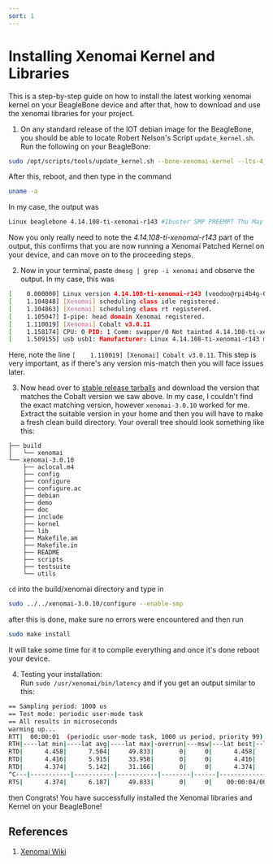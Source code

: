 ```yaml
---
sort: 1
---
```


# Installing Xenomai Kernel and Libraries

This is a step-by-step guide on how to install the latest working xenomai kernel on your BeagleBone device and after that, how to download and use the xenomai libraries for your project. 

1. On any standard release of the IOT debian image for the BeagleBone, you should be able to locate Robert Nelson's Script `update_kernel.sh`. Run the following on your BeagleBone:
```sh
sudo /opt/scripts/tools/update_kernel.sh --bone-xenomai-kernel --lts-4_14
```
After this, reboot, and then type in the command 
```sh
uname -a
```
In my case, the output was
```sh
Linux beaglebone 4.14.108-ti-xenomai-r143 #1buster SMP PREEMPT Thu May 27 21:23:48 UTC 2021 armv7l GNU/Linux
```
Now you only really need to note the _4.14.108-ti-xenomai-r143_ part of the output, this confirms that you are now running a Xenomai Patched Kernel on your device, and can move on to the proceeding steps. 

2. Now in your terminal, paste ```dmesg | grep -i xenomai``` and observe the output. In my case, this was
```sh
[    0.000000] Linux version 4.14.108-ti-xenomai-r143 (voodoo@rpi4b4g-02) (gcc version 8.3.0 (Debian 8.3.0-6)) #1buster SMP PREEMPT Thu May 27 21:23:48 UTC 2021
[    1.104848] [Xenomai] scheduling class idle registered.
[    1.104863] [Xenomai] scheduling class rt registered.
[    1.105047] I-pipe: head domain Xenomai registered.
[    1.110019] [Xenomai] Cobalt v3.0.11
[    1.158174] CPU: 0 PID: 1 Comm: swapper/0 Not tainted 4.14.108-ti-xenomai-r143 #1buster
[    1.509155] usb usb1: Manufacturer: Linux 4.14.108-ti-xenomai-r143 musb-hcd
```
Here, note the line `[    1.110019] [Xenomai] Cobalt v3.0.11`. This step is very important, as if there's any version mis-match then you will face issues later.

3. Now head over to [stable release tarballs](https://xenomai.org/downloads/xenomai/stable/) and download the version that matches the Cobalt version we saw above. In my case, I couldn't find the exact matching version, however `xenomai-3.0.10` worked for me.
Extract the suitable version in your home and then you will have to make a fresh clean build directory. Your overall tree should look something like this: 
```
├── build
│   └── xenomai
└── xenomai-3.0.10
    ├── aclocal.m4
    ├── config
    ├── configure
    ├── configure.ac
    ├── debian
    ├── demo
    ├── doc
    ├── include
    ├── kernel
    ├── lib
    ├── Makefile.am
    ├── Makefile.in
    ├── README
    ├── scripts
    ├── testsuite
    └── utils
```
`cd` into the build/xenomai directory and type in 
```sh
sudo ../../xenomai-3.0.10/configure --enable-smp
```
after this is done, make sure no errors were encountered and then run 
```sh
sudo make install
```
It will take some time for it to compile everything and once it's done reboot your device. 

4. Testing your installation: <br>
Run `sudo /usr/xenomai/bin/latency` and if you get an output similar to this:
```sh
== Sampling period: 1000 us
== Test mode: periodic user-mode task
== All results in microseconds
warming up...
RTT|  00:00:01  (periodic user-mode task, 1000 us period, priority 99)
RTH|----lat min|----lat avg|----lat max|-overrun|---msw|---lat best|--lat worst
RTD|      4.458|      7.504|     49.833|       0|     0|      4.458|     49.833
RTD|      4.416|      5.915|     33.958|       0|     0|      4.416|     49.833
RTD|      4.374|      5.142|     31.166|       0|     0|      4.374|     49.833
^C---|-----------|-----------|-----------|--------|------|-------------------------
RTS|      4.374|      6.187|     49.833|       0|     0|    00:00:04/00:00:04
```
then Congrats! You have successfully installed the Xenomai libraries and Kernel on your BeagleBone! 

## References 

1. [Xenomai Wiki](https://source.denx.de/Xenomai/xenomai/-/wikis/Installing_Xenomai_3#library-install)
